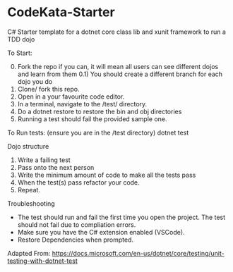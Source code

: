 # CodeKata-Starter
C# Starter template for a dotnet core class lib and xunit framework to run a TDD dojo

To Start:

0) Fork the repo if you can, it will mean all users can see different dojos and learn from them
0.1) You should create a different branch for each dojo you do
1) Clone/ fork this repo.
2) Open in a your favourite code editor.
3) In a terminal, navigate to the /test/ directory.
4) Do a dotnet restore to restore the bin and obj directories
5) Running a test should fail the provided sample one.

To Run tests: (ensure you are in the /test directory)
dotnet test

Dojo structure
1) Write a failing test
2) Pass onto the next person
3) Write the minimum amount of code to make all the tests pass
4) When the test(s) pass refactor your code.
5) Repeat.


Troubleshooting

- The test should run and fail the first time you open the project. The test should not fail due to compliation errors.
- Make sure you have the C# extension enabled (VSCode).
- Restore Dependencies when prompted.

Adapted From:
https://docs.microsoft.com/en-us/dotnet/core/testing/unit-testing-with-dotnet-test
